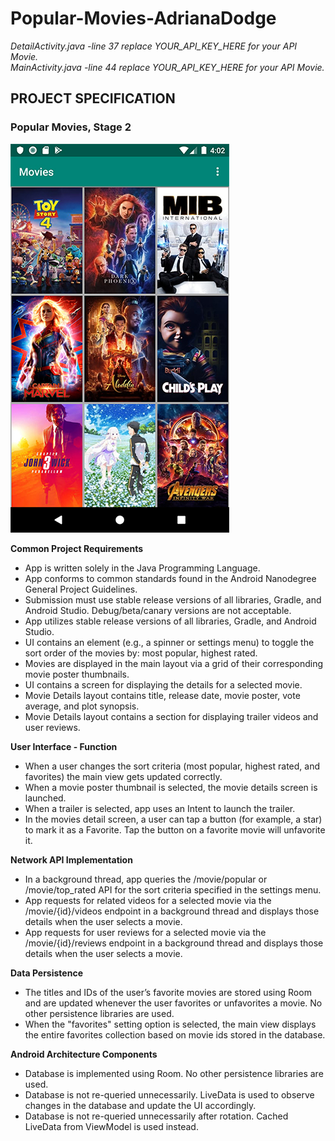 # Popular-Movies-AdrianaDodge  

*DetailActivity.java -line 37 replace YOUR_API_KEY_HERE for your API Movie.*  
*MainActivity.java -line 44 replace YOUR_API_KEY_HERE for your API Movie.*  


## PROJECT SPECIFICATION  
### Popular Movies, Stage 2  

![Image of Main Activity](https://raw.githubusercontent.com/adodge1/Popular-Movies-AdrianaDodge/master/screenshots/MainActivity.jpg)  


**Common Project Requirements**    

* App is written solely in the Java Programming Language.  
* App conforms to common standards found in the Android Nanodegree General Project Guidelines.  
* Submission must use stable release versions of all libraries, Gradle, and Android Studio. Debug/beta/canary versions are not acceptable.  
* App utilizes stable release versions of all libraries, Gradle, and Android Studio.  
* UI contains an element (e.g., a spinner or settings menu) to toggle the sort order of the movies by: most popular, highest rated.  
* Movies are displayed in the main layout via a grid of their corresponding movie poster thumbnails.  
* UI contains a screen for displaying the details for a selected movie.  
* Movie Details layout contains title, release date, movie poster, vote average, and plot synopsis.  
* Movie Details layout contains a section for displaying trailer videos and user reviews.    

**User Interface - Function**    

* When a user changes the sort criteria (most popular, highest rated, and favorites) the main view gets updated correctly.  
* When a movie poster thumbnail is selected, the movie details screen is launched.  
* When a trailer is selected, app uses an Intent to launch the trailer.  
* In the movies detail screen, a user can tap a button (for example, a star) to mark it as a Favorite. Tap the button on a favorite movie will unfavorite it.    

**Network API Implementation**    
* In a background thread, app queries the /movie/popular or /movie/top_rated API for the sort criteria specified in the settings menu.  
* App requests for related videos for a selected movie via the /movie/{id}/videos endpoint in a background thread and displays those details when the user selects a movie.  
* App requests for user reviews for a selected movie via the /movie/{id}/reviews endpoint in a background thread and displays those details when the user selects a movie.    

**Data Persistence**    
* The titles and IDs of the user’s favorite movies are stored using Room and are updated whenever the user favorites or unfavorites a movie. No other persistence libraries are used.  
* When the "favorites" setting option is selected, the main view displays the entire favorites collection based on movie ids stored in the database.    

**Android Architecture Components**    
* Database is implemented using Room. No other persistence libraries are used.  
* Database is not re-queried unnecessarily. LiveData is used to observe changes in the database and update the UI accordingly.  
* Database is not re-queried unnecessarily after rotation. Cached LiveData from ViewModel is used instead.  
